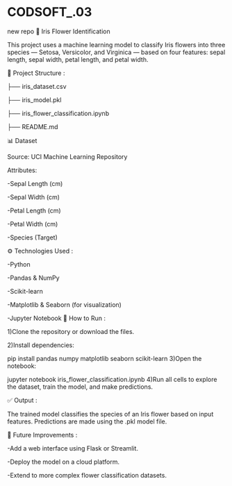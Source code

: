 # CODSOFT_.03
new repo
🌸 Iris Flower Identification

This project uses a machine learning model to classify Iris flowers into three species — Setosa, Versicolor, and Virginica — based on four features: sepal length, sepal width, petal length, and petal width.

📁 Project Structure :

├── iris_dataset.csv

├── iris_model.pkl

├── iris_flower_classification.ipynb

├── README.md

📊 Dataset

Source: UCI Machine Learning Repository

Attributes:

-Sepal Length (cm)

-Sepal Width (cm)

-Petal Length (cm)

-Petal Width (cm)

-Species (Target)

⚙️ Technologies Used :

-Python

-Pandas & NumPy

-Scikit-learn

-Matplotlib & Seaborn (for visualization)

-Jupyter Notebook
🚀 How to Run :

1)Clone the repository or download the files.

2)Install dependencies:

pip install pandas numpy matplotlib seaborn scikit-learn
3)Open the notebook:

jupyter notebook iris_flower_classification.ipynb
4)Run all cells to explore the dataset, train the model, and make predictions.

✅ Output :

The trained model classifies the species of an Iris flower based on input features. Predictions are made using the .pkl model file.

📌 Future Improvements :

-Add a web interface using Flask or Streamlit.

-Deploy the model on a cloud platform.

-Extend to more complex flower classification datasets.
